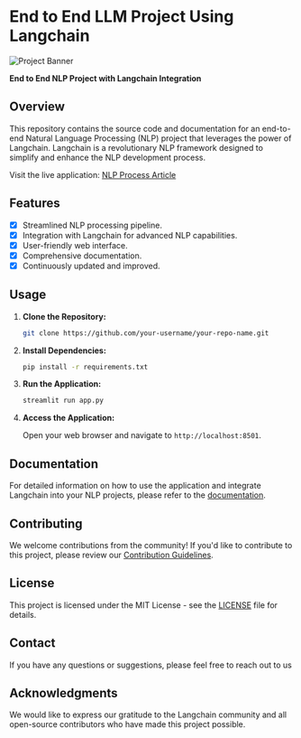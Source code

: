 # End to End LLM Project Using Langchain

![Project Banner](https://i.imgur.com/kBIzY1c.png)

**End to End NLP Project with Langchain Integration** 

## Overview

This repository contains the source code and documentation for an end-to-end Natural Language Processing (NLP) project that leverages the power of Langchain. Langchain is a revolutionary NLP framework designed to simplify and enhance the NLP development process. 

Visit the live application: [NLP Process Article](https://nlp-process-article.streamlit.app/)

## Features

- [x] Streamlined NLP processing pipeline.
- [x] Integration with Langchain for advanced NLP capabilities.
- [x] User-friendly web interface.
- [x] Comprehensive documentation.
- [x] Continuously updated and improved.

## Usage

1. **Clone the Repository:**

    ```bash
    git clone https://github.com/your-username/your-repo-name.git
    ```

2. **Install Dependencies:**

    ```bash
    pip install -r requirements.txt
    ```

3. **Run the Application:**

    ```bash
    streamlit run app.py
    ```

4. **Access the Application:**

    Open your web browser and navigate to `http://localhost:8501`.

## Documentation

For detailed information on how to use the application and integrate Langchain into your NLP projects, please refer to the [documentation](docs/).

## Contributing

We welcome contributions from the community! If you'd like to contribute to this project, please review our [Contribution Guidelines](CONTRIBUTING.md).

## License

This project is licensed under the MIT License - see the [LICENSE](LICENSE) file for details.

## Contact

If you have any questions or suggestions, please feel free to reach out to us
## Acknowledgments

We would like to express our gratitude to the Langchain community and all open-source contributors who have made this project possible.

